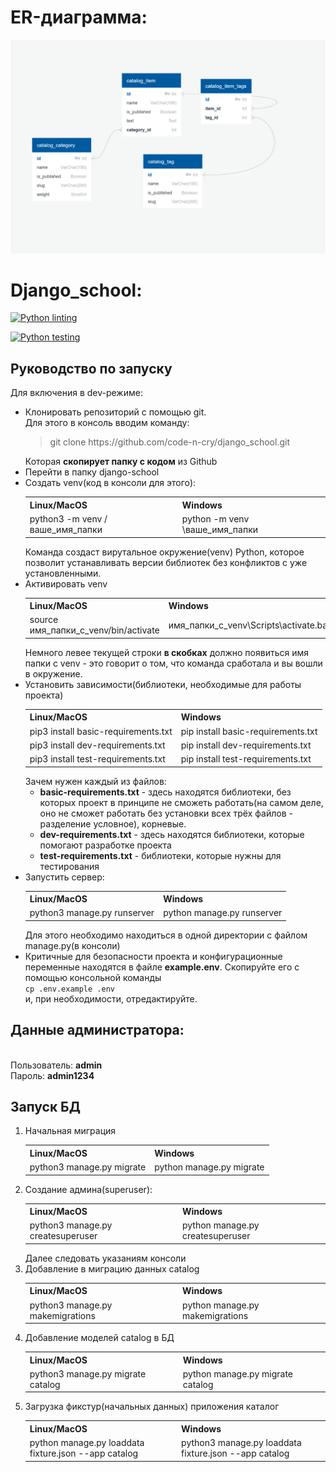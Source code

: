 <h1>ER-диаграмма:</h1>

<img src="https://github.com/code-n-cry/django_school/blob/main/image.png">

<h1>Django_school:</h1>

[![Python linting](https://github.com/code-n-cry/django_school/actions/workflows/python-linting.yml/badge.svg)](https://github.com/code-n-cry/django_school/actions/workflows/python-linting.yml)

[![Python testing](https://github.com/code-n-cry/django_school/actions/workflows/python-testing.yml/badge.svg)](https://github.com/code-n-cry/django_school/actions/workflows/python-testing.yml)

<h2>Руководство по запуску</h2>
Для включения в dev-режиме:
<ul>
<li>Клонировать репозиторий с помощью git.<br>Для этого в консоль вводим команду:<br><blockquote>git clone https://github.com/code-n-cry/django_school.git</blockquote>Которая <b>скопирует папку с кодом</b> из Github</li>
<li>Перейти в папку django-school</li>
<li>Создать venv(код в консоли для этого):
<table>
<tr>
<th>Linux/MacOS</th>
<th>Windows</th>
</tr>
<tr>
<td>python3 -m venv /ваше_имя_папки</td>
<td>python -m venv \ваше_имя_папки</td>
</tr>
</table>
Команда создаст вирутальное окружение(venv) Python, которое позволит устанавливать версии библиотек без конфликтов с уже установленными.</li>
<li>Активировать venv
<table>
<tr>
<th>Linux/MacOS</th>
<th>Windows</th>
</tr>
<tr>
<td>source имя_папки_с_venv/bin/activate</td>
<td>имя_папки_с_venv\Scripts\activate.bat</td>
</tr>
</table>
Немного левее текущей строки <b>в скобках</b> должно появиться имя папки c venv - это говорит о том, что команда сработала и вы вошли в окружение.
</li>
<li>Установить зависимости(библиотеки, необходимые для работы проекта)
<table>
<tr>
<th>Linux/MacOS</th>
<th>Windows</th>
</tr>
<tr>
<td>pip3 install basic-requirements.txt</td>
<td>pip install basic-requirements.txt</td>
</tr>
<tr>
<td>pip3 install dev-requirements.txt</td>
<td>pip install dev-requirements.txt</td>
</tr>
<tr>
<td>pip3 install test-requirements.txt</td>
<td>pip install test-requirements.txt</td>
</tr>
</table>
Зачем нужен каждый из файлов:
<ul>
<li><b>basic-requirements.txt</b> - здесь находятся библиотеки, без которых проект в принципе не сможеть работать(на самом деле, оно не сможет работать без установки всех трёх файлов - разделение условное), корневые.</li>
<li><b>dev-requirements.txt</b> - здесь находятся библиотеки, которые помогают разработке проекта</li>
<li><b>test-requirements.txt</b> - библиотеки, которые нужны для тестирования</li>
</ul>
<li>Запустить сервер:
<table>
<tr>
<th>Linux/MacOS</th>
<th>Windows</th>
</tr>
<tr>
<td>python3 manage.py runserver</td>
<td>python manage.py runserver</td>
</tr>
</table>
Для этого необходимо находиться в одной директории с файлом manage.py(в консоли)</li>
<li>Критичные для безопасности проекта и конфигурационные переменные находятся в файле <b>example.env</b>. Скопируйте его с помощью консольной команды<br>
<code>cp .env.example .env</code><br>
и, при необходимости, отредактируйте.
</ul>
<h2>Данные администратора:</h2><br>
Пользователь: <b>admin</b><br>
Пароль: <b>admin1234</b>
<h2>Запуск БД</h2>
<ol>
<li>Начальная миграция
<table>
<tr>
<th>Linux/MacOS</th>
<th>Windows</th>
</tr>
<tr>
<td>python3 manage.py migrate</td>
<td>python manage.py migrate</td>
</tr>
</table>
<li>Создание админа(superuser):
<table>
<tr>
<th>Linux/MacOS</th>
<th>Windows</th>
</tr>
<tr>
<td>python3 manage.py createsuperuser</td>
<td>python manage.py createsuperuser</td>
</tr>
</table>
Далее следовать указаниям консоли
</li>
<li>Добавление в миграцию данных catalog
<table>
<tr>
<th>Linux/MacOS</th>
<th>Windows</th>
</tr>
<tr>
<td>python3 manage.py makemigrations</td>
<td>python manage.py makemigrations</td>
</tr>
</table>
</li>
<li>Добавление моделей catalog в БД
<table>
<tr>
<th>Linux/MacOS</th>
<th>Windows</th>
</tr>
<tr>
<td>python3 manage.py migrate catalog</td>
<td>python manage.py migrate catalog</td>
</tr>
</table>
<li>Загрузка фикстур(начальных данных) приложения каталог
<table>
<tr>
<th>Linux/MacOS</th>
<th>Windows</th>
</tr>
<tr>
<td>python manage.py loaddata fixture.json --app catalog</td>
<td>python3 manage.py loaddata fixture.json --app catalog</td>
</tr>
</table>

